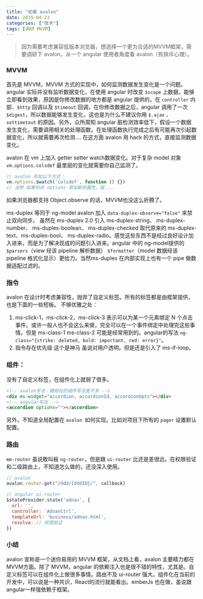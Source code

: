 ```yaml
---
title: "初看 avalon"
date: 2015-04-23
categories: ["技术"]
tags: [调研 MVVM]
---
```


> 因为需要考虑兼容低版本浏览器，想选择一个更为合适的MVVM框架，需要调研下 avalon，从一个 angular 使用者角度看 avalon（有排斥心理）。

<!-- more -->

### MVVM
首先是 MVVM，MVVM 方式的实现中，如何监测数据发生变化是一个问题。angular 实际并没有监听数据变化，在使用 angular 时改变 `$scope` 上数据，能够立即看到效果，原因是你修改数据的地方都是 angular 提供的，在 `controller` 内部、`$http` 回调以及 `$timeout` 回调，在你修改数据之后，angular 调用了一次`$digest`，所以数据能够发生变化，这也是为什么不建议你用 `$.ajax` 、`settimetout` 的原因。另外，众所周知 angular 脏检测效率低下，假设一个数据发生变化，需要调用相关的处理函数。在处理函数执行完成之后有可能再次引起数据变化，所以就需要再次检测....
在这方面 avalon 用 hack 的方式，直接监测数据变化。

avalon 在 vm 上加入 getter setter watch数据变化。对于复杂 model 对象 `vm.options.colsdef` 最里层的变化就需要你自己监测了。

```js
// avalon 形如以下方式：
vm.options.$watch('colsdef', function () {})
// 当然 如果你对 options 添加新的属性，就....
```
如果浏览器都支持 Object.observe 的话，MVVM也没这么折腾了。

ms-duplex 等同于 ng-model  avalon 加入 `data-duplex-observe="false"` 来禁止双向同步。 虽然在 ms-duplex 2.0 引入 ms-duplex-string、 ms-duplex-number、 ms-duplex-boolean、 ms-duplex-checked 取代原来的 ms-duplex-text、ms-duplex-bool、 ms-duplex-radio。感觉这些东西不是经过良好设计加入进来，而是为了解决现成的问题引入进来。angular 中的 ng-model提供的 `$parsers`（view 经该 pipeline 解析数据）  `$formatter`（model 数据经该 pipeline 格式化显示）更给力。当然ms-duplex 在内部实现上也有一个 pipe 做数据适配过滤的。


### 指令
avalon 在设计时考虑兼容性，抛弃了自定义标签。所有的标签都是由框架提供，也是下面的一些短板。
不够优雅之处：
1. ms-click-1，ms-click-2，ms-click-3 表示可以为某一个元素绑定 N 个点击事件。或许一般人也不会这么来做，完全可以在一个事件绑定中处理完这些事情。但是 ms-class-1 ms-class-2 可能是经常用到的。angular的写法 `ng-class="{strike: deleted, bold: important, red: error}"`。
2. 指令存在优先级 这个是神马 虽说对用户透明。但是还是引入了 ms-if-loop。

### 组件：
没有了自定义标签，在组件化上就弱了很多。

```html
<!-- avalon写法：跟现在的组件写法差不多 -->
<div ms-widget="accordion, accordionId, accordionOpts"></div>
<!-- angular写法 -->
<accordion options=""></accordion>
```

另外，不知道全局配置在 `avalon `如何实现。比如对项目下所有的 `pager` 设置默认配置。

### 路由

`mm-router` 虽说敢叫板 `ng-router`，但是跟 `ui-router` 比还是差很远。在权限验证和二级路由上，不知道怎么做的，还没深入使用。

```js
// avalon
avalon.router.get("/ddd/{dddID}/", callback)

// angular ui-router
$stateProvider.state('adnav', {
  url: '',
  controller: 'AdnavCtrl',
  templateUrl: 'business/adnav.html',
  resolve: // 权限验证
})
```

### 小结

avalon 宣称是一个迷你易用的 MVVM 框架，从文档上看，avalon 主要精力都在MVVM方面。除了 MVVM，angular 的依赖注入也是很不错的特性，尤其是。自定义标签可以在组件化上做很多事情。路由不及 ui-router 强大。组件化在当前的开发中，可以说是一种共识，React的流行就能看出。emberJs 也在做，虽说跟angular一样强依赖于框架。
